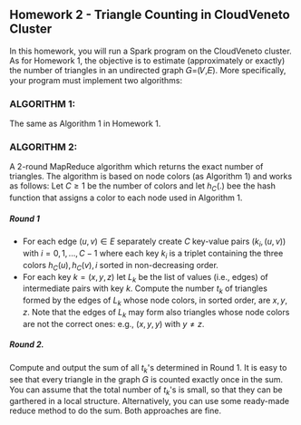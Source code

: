 ## Homework 2 - Triangle Counting in CloudVeneto Cluster
In this homework, you will run a Spark program on the CloudVeneto cluster. As for Homework 1, the objective is to estimate (approximately or exactly) the number of triangles in an undirected graph 𝐺=(𝑉,𝐸). More specifically, your program must implement two algorithms:

### ALGORITHM 1: 
The same as Algorithm 1 in Homework 1.

### ALGORITHM 2: 
A 2-round MapReduce algorithm which returns the exact number of triangles. The algorithm is based on node colors (as Algorithm 1) and works as follows:
Let $C\ge 1$ be the number of colors and let $h_C(.)$ bee the hash function that assigns a color to each node used in Algorithm 1.
##### Round 1
* For each edge $(u,v)\in E$ separately create $C$ key-value pairs $(k_i,(u,v))$ with $i=0,1,...,C-1$ where each key $k_i$ is a triplet containing the three colors $h_C(u),h_C(v),i$ sorted in non-decreasing order.
* For each key $k=(x,y,z)$ let $L_k$ be the list of values (i.e., edges) of intermediate pairs with key $k$. Compute the number $t_k$ of triangles formed by the edges of $L_k$ whose node colors, in sorted order, are $x,y,z$. Note that the edges of $L_k$ may form also triangles whose node colors are not the correct ones: e.g., $(x,y,y)$ with $y\ne z$.
##### Round 2.
Compute and output the sum of all $t_k$'s determined in Round 1. It is easy to see that every triangle in the graph 𝐺 is counted exactly once in the sum. You can assume that the total number of $t_k$'s is small, so that they can be garthered in a local structure. Alternatively, you can use some ready-made reduce method to do the sum. Both approaches are fine.
